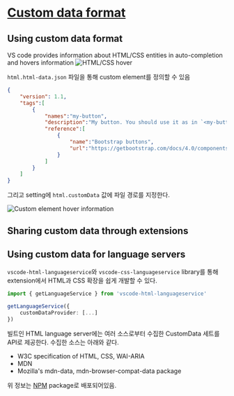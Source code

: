 # [Custom data format](https://code.visualstudio.com/blogs/2020/02/24/custom-data-format)

## Using custom data format
VS code provides information about HTML/CSS entities in auto-completion and hovers information
![HTML/CSS hover](https://code.visualstudio.com/assets/blogs/2020/02/24/html-css-language-features.png)

`html.html-data.json` 파일을 통해 custom element를 정의할 수 있음
```json
{
    "version": 1.1,
    "tags":[
        {
            "names":"my-button",
            "description":"My button. You should use it as in `<my-button type='alert'></my-button>`.",
            "reference":[
                {
                    "name":"Bootstrap buttons",
                    "url":"https://getbootstrap.com/docs/4.0/components/buttons/"
                }
            ]
        }
    ]
}
```

그리고 setting에 `html.customData` 값에 파일 경로를 지정한다.

![Custom element hover information](https://code.visualstudio.com/assets/blogs/2020/02/24/custom-data-helloworld.png)

## Sharing custom data through extensions

## Using custom data for language servers
`vscode-html-languageservice`와 `vscode-css-languageservice` library를 통해 extension에서 HTML과 CSS 확장을 쉽게 개발할 수 있다.

```ts
import { getLanguageService } from 'vscode-html-languageservice'

getLanguageService({
    customDataProvider: [...]
})
```

빌트인 HTML language server에는 여러 소스로부터 수집한 CustomData 세트를 API로 제공한다. 수집한 소스는 아래와 같다.

- W3C specification of HTML, CSS, WAI-ARIA
- MDN
- Mozilla's mdn-data, mdn-browser-compat-data package

위 정보는 [NPM](https://www.npmjs.com/package/vscode-web-custom-data) package로 배포되어있음.